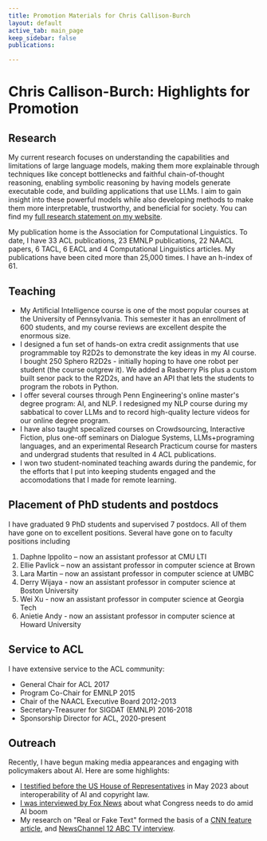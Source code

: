 ```yaml
---
title: Promotion Materials for Chris Callison-Burch
layout: default
active_tab: main_page 
keep_sidebar: false
publications:

---
```


# Chris Callison-Burch: Highlights for Promotion

## Research 

My current research focuses on understanding the capabilities and limitations of large language models, making them more explainable through techniques like concept bottlenecks and faithful chain-of-thought reasoning, enabling symbolic reasoning by having models generate executable code, and building applications that use LLMs. I aim to gain insight into these powerful models while also developing methods to make them more interpretable, trustworthy, and beneficial for society.   You can find my [full research statement on my website](research-statement.html).

My publication home is the Association for Computational Linguistics.  To date, I have 33 ACL publications, 23 EMNLP publications, 22 NAACL papers, 6 TACL, 6 EACL and 4 Computational Linguistics articles. My publications have been cited more than 25,000 times. I have an h-index of 61.  

## Teaching

* My Artificial Intelligence course is one of the most popular courses at the University of Pennsylvania.  This semester it has an enrollment of 600 students, and my course reviews are excellent despite the enormous size.
* I designed a fun set of hands-on extra credit assignments that use programmable toy R2D2s to demonstrate the key ideas in my AI course.  I bought 250 Sphero R2D2s - initially hoping to have one robot per student (the course outgrew it).  We added a Rasberry Pis plus a custom built senor pack to the R2D2s, and have an API that lets the students to program the robots in Python. 
* I offer several courses through Penn Engineering's online master's degree program: AI, and NLP.  I redesigned my NLP course during my sabbatical to cover LLMs and to record high-quality lecture videos for our online degree program.
* I have also taught specalized courses on Crowdsourcing, Interactive Fiction, plus one-off seminars on Dialogue Systems, LLMs+programing languages, and an experimental Research Practicum course for masters and undergrad students that resulted in 4 ACL publications. 
* I won two student-nominated teaching awards during the pandemic, for the efforts that I put into keeping students engaged and the accomodations that I made for remote learning.



<!--
I do a topics-based introduction to AI with draws from the Russel and Norvig "AI: A Modern Approach Textbook" for most of the class, with additional lectures on NLP at the end. 
-->

<!--
 Here are the R2D2 assignments if you're interested in checking them out:

* [Robot Exercise 0: Use Python to Control R2D2](http://artificial-intelligence-class.org/r2d2_assignments/22fall/hw0/hw0.html)
* [Robot Exercise 1: R2-D2 as an Intelligent Agent](http://artificial-intelligence-class.org/r2d2_assignments/22fall/hw1/hw1.html)
* [Robot Exercise 2: Robot Navigation](http://artificial-intelligence-class.org/r2d2_assignments/22fall/hw2/hw2.html)
* [Robot Exercise 3: R2-D2 Battle](http://artificial-intelligence-class.org/r2d2_assignments/22fall/hw3/hw3.html)
* [Robot Excercise 4: Face and Mask Detector](http://artificial-intelligence-class.org/r2d2_assignments/22fall/hw4/hw4.html)
* [Robot Excercise 5: R2D2 Intent Detection](http://artificial-intelligence-class.org/r2d2_assignments/22fall/hw5/hw5.html)
-->


## Placement of PhD students and postdocs

I have graduated 9 PhD students and supervised 7 postdocs. All of them have gone on to excellent positions. Several have gone on to faculty positions including
1. Daphne Ippolito – now an assistant professor at CMU LTI
2. Ellie Pavlick – now an assistant professor in computer science at Brown
3. Lara Martin – now an assistant professor in computer science at UMBC
4. Derry Wijaya - now an assistant professor in computer science at Boston University
5. Wei Xu - now an assistant professor in computer science at Georgia Tech
6. Anietie Andy  - now an assistant professor in computer science at Howard University

## Service to ACL

I have extensive service to the ACL community:
* General Chair for ACL 2017
* Program Co-Chair for EMNLP 2015
* Chair of the NAACL Executive Board 2012-2013
* Secretary-Treasurer for SIGDAT (EMNLP) 2016-2018
* Sponsorship Director for ACL, 2020-present

## Outreach

Recently, I have begun making media appearances and engaging with policymakers about AI.  Here are some highlights:
* [I testified before the US House of Representatives](https://www.youtube.com/playlist?list=PL0S5TKwqfRKKUNWzp7rEe5uuLV-o9VC2f) in May 2023 about interoperability of AI and copyright law.
* [I was interviewed by Fox News](https://www.foxnews.com/video/6327934087112) about what Congress needs to do amid AI boom
* My research on "Real or Fake Text" formed the basis of a [CNN feature article](https://www.cnn.com/interactive/2023/07/business/detect-ai-text-human-writing/), and [NewsChannel 12 ABC TV interview](https://wcti12.com/news/newschannel-12-investigates/newschannel-12-investigates-artificial-intelligence-part-3). 


